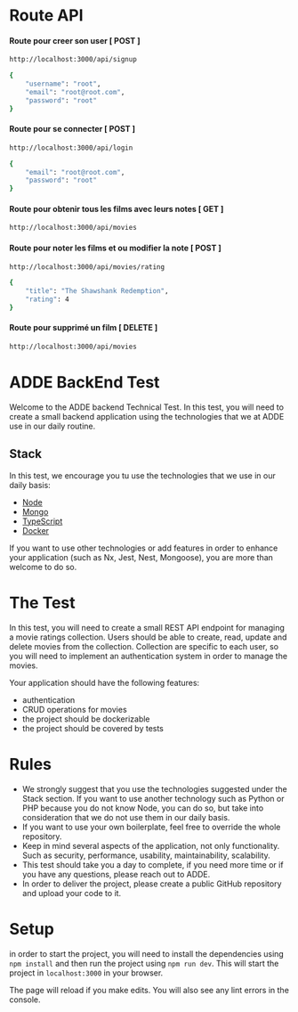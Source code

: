 # Route API
#### Route pour creer son user [ POST ]
```bash
http://localhost:3000/api/signup
```
```bash
{
    "username": "root",
    "email": "root@root.com",
    "password": "root"
}
```

#### Route pour se connecter [ POST ]
```bash
http://localhost:3000/api/login
```
```bash
{
    "email": "root@root.com",
    "password": "root"
}
```


#### Route pour obtenir tous les films avec leurs notes [ GET ]
```bash
http://localhost:3000/api/movies
```


#### Route pour noter les films et ou modifier la note [ POST ]
```bash
http://localhost:3000/api/movies/rating
```
```bash
{
    "title": "The Shawshank Redemption",
    "rating": 4
}
```

#### Route pour supprimé un film [ DELETE ]
```bash
http://localhost:3000/api/movies
```

# ADDE BackEnd Test

Welcome to the ADDE backend Technical Test. In this test, you will need to create a small backend application using the technologies that we at ADDE use in our daily routine.

## Stack

In this test, we encourage you tu use the technologies that we use in our daily basis:

-   [Node](https://nodejs.org/en)
-   [Mongo](https://www.mongodb.com/)
-   [TypeScript](https://www.typescriptlang.org/)
-   [Docker](https://www.docker.com/)

If you want to use other technologies or add features in order to enhance your application (such as Nx, Jest, Nest, Mongoose), you are more than welcome to do so.

# The Test

In this test, you will need to create a small REST API endpoint for managing a movie ratings collection.
Users should be able to create, read, update and delete movies from the collection.
Collection are specific to each user, so you will need to implement an authentication system in order to manage the movies.

Your application should have the following features:

-   authentication
-   CRUD operations for movies
-   the project should be dockerizable
-   the project should be covered by tests

# Rules

-   We strongly suggest that you use the technologies suggested under the Stack section. If you want to use another technology such as Python or PHP because you do not know Node, you can do so, but take into consideration that we do not use them in our daily basis.
-   If you want to use your own boilerplate, feel free to override the whole repository.
-   Keep in mind several aspects of the application, not only functionality. Such as security, performance, usability, maintainability, scalability.
-   This test should take you a day to complete, if you need more time or if you have any questions, please reach out to ADDE.
-   In order to deliver the project, please create a public GitHub repository and upload your code to it.

# Setup

in order to start the project, you will need to install the dependencies using `npm install` and then run the project using `npm run dev`. This will start the project in `localhost:3000` in your browser.

The page will reload if you make edits.
You will also see any lint errors in the console.
